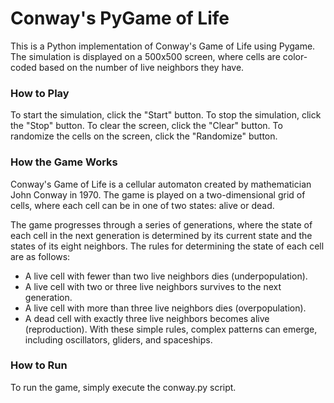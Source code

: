 # Conway's PyGame of Life
This is a Python implementation of Conway's Game of Life using Pygame. The simulation is displayed on a 500x500 screen, where cells are color-coded based on the number of live neighbors they have.

### How to Play
To start the simulation, click the "Start" button. To stop the simulation, click the "Stop" button. To clear the screen, click the "Clear" button. To randomize the cells on the screen, click the "Randomize" button.

### How the Game Works
Conway's Game of Life is a cellular automaton created by mathematician John Conway in 1970. The game is played on a two-dimensional grid of cells, where each cell can be in one of two states: alive or dead.

The game progresses through a series of generations, where the state of each cell in the next generation is determined by its current state and the states of its eight neighbors. The rules for determining the state of each cell are as follows:

* A live cell with fewer than two live neighbors dies (underpopulation).
* A live cell with two or three live neighbors survives to the next generation.
* A live cell with more than three live neighbors dies (overpopulation).
* A dead cell with exactly three live neighbors becomes alive (reproduction).
With these simple rules, complex patterns can emerge, including oscillators, gliders, and spaceships.

### How to Run
To run the game, simply execute the conway.py script.
